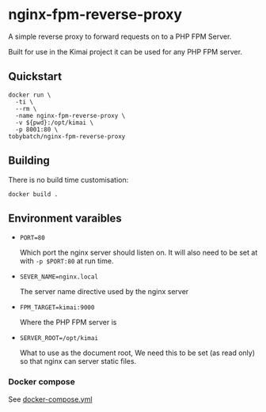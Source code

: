 # nginx-fpm-reverse-proxy

A simple reverse proxy to forward requests on to a PHP FPM Server.

Built for use in the Kimai project it can be used for any PHP FPM server.

## Quickstart

    docker run \
      -ti \
      --rm \
      -name nginx-fpm-reverse-proxy \
      -v ${pwd}:/opt/kimai \
      -p 8001:80 \
    tobybatch/nginx-fpm-reverse-proxy

## Building

There is no build time customisation:

    docker build .

## Environment varaibles

 * `PORT=80`
   
    Which port the nginx server should listen on. It will also need to be set at with `-p $PORT:80` at run time.
   
 * `SEVER_NAME=nginx.local`
   
   The server name directive used by the nginx server
   
 * `FPM_TARGET=kimai:9000`
   
   Where the PHP FPM server is
   
 * `SERVER_ROOT=/opt/kimai`

   What to use as the document root, We need this to be set (as read only) so that nginx can server static files. 

### Docker compose

See [docker-compose.yml](./docker-compose.yml)

